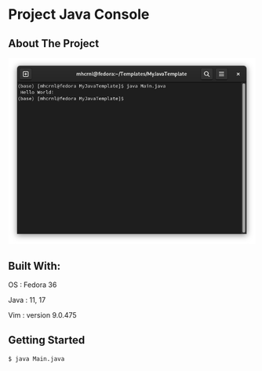 # Project Java Console

## About The Project

![img](img/img_01.png)

## Built With:

OS : Fedora 36

Java : 11, 17

Vim : version 9.0.475 

## Getting Started

```
$ java Main.java
```